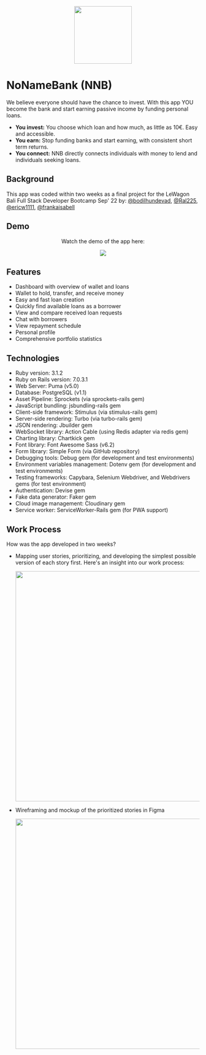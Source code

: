  <p align="center"><img width="150" src="https://i.postimg.cc/jdL8HgSj/NNB-Logo.png"></p>

# NoNameBank (NNB)
We believe everyone should have the chance to invest.
With this app YOU become the bank and start earning passive income by funding personal loans.

- **You invest:** You choose which loan and how much, as little as 10€. Easy and accessible.
- **You earn:** Stop funding banks and start earning, with consistent short term returns.
- **You connect:** NNB directly connects individuals with money to lend and individuals seeking loans.

## Background

This app was coded within two weeks as a final project for the LeWagon Bali Full Stack Developer Bootcamp Sep' 22 by: [@bodilhundevad](https://www.github.com/bodilhundevad), [@Ral225](https://www.github.com/Ral225), [@ericw1111](https://www.github.com/ericw1111), [@frankaisabell](https://www.github.com/frankaisabell)



## Demo

<p align="center">Watch the demo of the app here:</p>
<p align="center"><a href="https://youtu.be/398uwgl9FXM?t=447"><img src="https://i.postimg.cc/k51yk72d/NNB-Demo-Video.png"></a></p>


## Features

- Dashboard with overview of wallet and loans
- Wallet to hold, transfer, and receive money
- Easy and fast loan creation
- Quickly find available loans as a borrower
- View and compare received loan requests
- Chat with borrowers
- View repayment schedule
- Personal profile
- Comprehensive portfolio statistics

## Technologies

- Ruby version: 3.1.2
- Ruby on Rails version: 7.0.3.1
- Web Server: Puma (v5.0)
- Database: PostgreSQL (v1.1)
- Asset Pipeline: Sprockets (via sprockets-rails gem)
- JavaScript bundling: jsbundling-rails gem
- Client-side framework: Stimulus (via stimulus-rails gem)
- Server-side rendering: Turbo (via turbo-rails gem)
- JSON rendering: Jbuilder gem
- WebSocket library: Action Cable (using Redis adapter via redis gem)
- Charting library: Chartkick gem
- Font library: Font Awesome Sass (v6.2)
- Form library: Simple Form (via GitHub repository)
- Debugging tools: Debug gem (for development and test environments)
- Environment variables management: Dotenv gem (for development and test environments)
- Testing frameworks: Capybara, Selenium Webdriver, and Webdrivers gems (for test environment)
- Authentication: Devise gem
- Fake data generator: Faker gem
- Cloud image management: Cloudinary gem
- Service worker: ServiceWorker-Rails gem (for PWA support)

## Work Process
How was the app developed in two weeks?
- Mapping user stories, prioritizing, and developing the simplest possible version of each story first. Here's an insight into our work process: <p align="center"> <img src="https://i.postimg.cc/qqYTvNjX/User-Stories-NNB.png" width="600"/> </p>
- Wireframing and mockup of the prioritized stories in Figma <p align="center"> <img src="https://i.postimg.cc/pdqXtLbk/Wireframing-NNB.png" width="600"/> </p>
